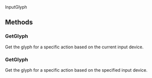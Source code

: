 <p class="title">InputGlyph</p>

## Methods

### GetGlyph

Get the glyph for a specific action based on the current input device.

<div><Declaration modifier="public static &lt;a href=&quot;https://docs.unity3d.com/6000.1/Documentation/ScriptReference/Texture2D.html&quot; title=&quot;Texture2D&quot; class=&quot;inherit-link&quot;&gt;Texture2D&lt;/a&gt;" content=" <span>&lt;span class=&quot;method&quot;&gt;GetGlyph&lt;/span&gt;(&lt;span class=&quot;param&quot;&gt;UnityEngine.InputSystem.InputAction&lt;/span&gt; action)</span>"></Declaration></div>

### GetGlyph

Get the glyph for a specific action based on the specified input device.

<div><Declaration modifier="public static &lt;a href=&quot;https://docs.unity3d.com/6000.1/Documentation/ScriptReference/Texture2D.html&quot; title=&quot;Texture2D&quot; class=&quot;inherit-link&quot;&gt;Texture2D&lt;/a&gt;" content=" <span>&lt;span class=&quot;method&quot;&gt;GetGlyph&lt;/span&gt;(&lt;span class=&quot;param&quot;&gt;IndustrialValley.InputManager.DeviceType&lt;/span&gt; deviceType, &lt;span class=&quot;param&quot;&gt;UnityEngine.InputSystem.InputAction&lt;/span&gt; action)</span>"></Declaration></div>

